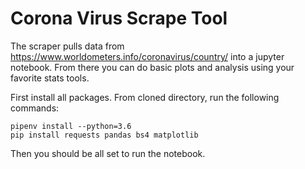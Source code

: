 # Corona Virus Scrape Tool

The scraper pulls data from https://www.worldometers.info/coronavirus/country/<country> into a jupyter notebook. From there you can do basic plots and analysis using your favorite stats tools. 

First install all packages. From cloned directory, run the following commands: 

```console
pipenv install --python=3.6
pip install requests pandas bs4 matplotlib
```

Then you should be all set to run the notebook. 